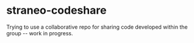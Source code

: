 # straneo-codeshare

Trying to use a collaborative repo for sharing code developed within the group -- work in progress.